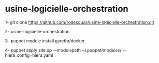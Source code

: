 # usine-logicielle-orchestration

1- git clone https://github.com/rodesousa/usine-logicielle-orchestration.git

2- usine-logicielle-orchestration

3- puppet module install garethr/docker

4- puppet apply site.pp --modulepath ~/.puppet/modules/ --hiera_config=hiera.yaml
